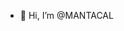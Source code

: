 - 👋 Hi, I’m @MANTACAL


<!---
MANTACAL/MANTACAL is a ✨ special ✨ repository because its `README.md` (this file) appears on your GitHub profile.
You can click the Preview link to take a look at your changes.
--->
